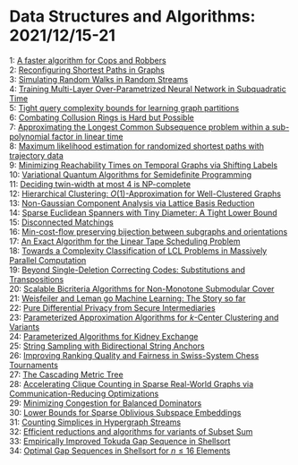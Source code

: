 # Data Structures and Algorithms: 2021/12/15-21  
1: [A faster algorithm for Cops and Robbers](https://doi.org/10.48550/arXiv.2112.07449)  
2: [Reconfiguring Shortest Paths in Graphs](https://doi.org/10.48550/arXiv.2112.07499)  
3: [Simulating Random Walks in Random Streams](https://doi.org/10.48550/arXiv.2112.07532)  
4: [Training Multi-Layer Over-Parametrized Neural Network in Subquadratic  Time](https://doi.org/10.48550/arXiv.2112.07628)  
5: [Tight query complexity bounds for learning graph partitions](https://doi.org/10.48550/arXiv.2112.07897)  
6: [Combating Collusion Rings is Hard but Possible](https://doi.org/10.48550/arXiv.2112.08444)  
7: [Approximating the Longest Common Subsequence problem within a  sub-polynomial factor in linear time](https://doi.org/10.48550/arXiv.2112.08454)  
8: [Maximum likelihood estimation for randomized shortest paths with  trajectory data](https://doi.org/10.48550/arXiv.2112.08481)  
9: [Minimizing Reachability Times on Temporal Graphs via Shifting Labels](https://doi.org/10.48550/arXiv.2112.08797)  
10: [Variational Quantum Algorithms for Semidefinite Programming](https://doi.org/10.48550/arXiv.2112.08859)  
11: [Deciding twin-width at most 4 is NP-complete](https://doi.org/10.48550/arXiv.2112.08953)  
12: [Hierarchical Clustering: $O(1)$-Approximation for Well-Clustered Graphs](https://doi.org/10.48550/arXiv.2112.09055)  
13: [Non-Gaussian Component Analysis via Lattice Basis Reduction](https://doi.org/10.48550/arXiv.2112.09104)  
14: [Sparse Euclidean Spanners with Tiny Diameter: A Tight Lower Bound](https://doi.org/10.48550/arXiv.2112.09124)  
15: [Disconnected Matchings](https://doi.org/10.48550/arXiv.2112.09248)  
16: [Min-cost-flow preserving bijection between subgraphs and orientations](https://doi.org/10.48550/arXiv.2112.09250)  
17: [An Exact Algorithm for the Linear Tape Scheduling Problem](https://doi.org/10.48550/arXiv.2112.09384)  
18: [Towards a Complexity Classification of LCL Problems in Massively  Parallel Computation](https://doi.org/10.48550/arXiv.2112.09479)  
19: [Beyond Single-Deletion Correcting Codes: Substitutions and  Transpositions](https://doi.org/10.48550/arXiv.2112.09971)  
20: [Scalable Bicriteria Algorithms for Non-Monotone Submodular Cover](https://doi.org/10.48550/arXiv.2112.09985)  
21: [Weisfeiler and Leman go Machine Learning: The Story so far](https://doi.org/10.48550/arXiv.2112.09992)  
22: [Pure Differential Privacy from Secure Intermediaries](https://doi.org/10.48550/arXiv.2112.10032)  
23: [Parameterized Approximation Algorithms for $k$-Center Clustering and  Variants](https://doi.org/10.48550/arXiv.2112.10195)  
24: [Parameterized Algorithms for Kidney Exchange](https://doi.org/10.48550/arXiv.2112.10250)  
25: [String Sampling with Bidirectional String Anchors](https://doi.org/10.48550/arXiv.2112.10376)  
26: [Improving Ranking Quality and Fairness in Swiss-System Chess Tournaments](https://doi.org/10.48550/arXiv.2112.10522)  
27: [The Cascading Metric Tree](https://doi.org/10.48550/arXiv.2112.10900)  
28: [Accelerating Clique Counting in Sparse Real-World Graphs via  Communication-Reducing Optimizations](https://doi.org/10.48550/arXiv.2112.10913)  
29: [Minimizing Congestion for Balanced Dominators](https://doi.org/10.48550/arXiv.2112.10973)  
30: [Lower Bounds for Sparse Oblivious Subspace Embeddings](https://doi.org/10.48550/arXiv.2112.10987)  
31: [Counting Simplices in Hypergraph Streams](https://doi.org/10.48550/arXiv.2112.11016)  
32: [Efficient reductions and algorithms for variants of Subset Sum](https://doi.org/10.48550/arXiv.2112.11020)  
33: [Empirically Improved Tokuda Gap Sequence in Shellsort](https://doi.org/10.48550/arXiv.2112.11112)  
34: [Optimal Gap Sequences in Shellsort for $n\leq16$ Elements](https://doi.org/10.48550/arXiv.2112.11127)  
